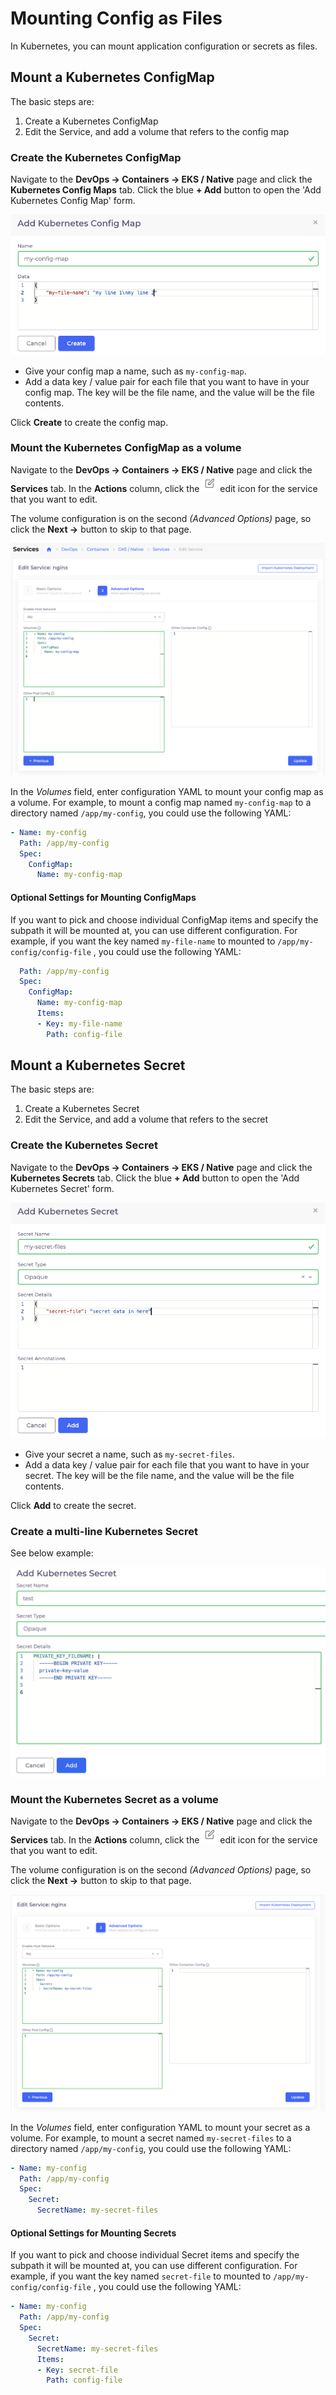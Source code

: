 # Mounting Config as Files

In Kubernetes, you can mount application configuration or secrets as files.

## Mount a Kubernetes ConfigMap

The basic steps are:

1. Create a Kubernetes ConfigMap
2. Edit the Service, and add a volume that refers to the config map

### Create the Kubernetes ConfigMap&#x20;

Navigate to the **DevOps -> Containers -> EKS / Native** page and click the **Kubernetes Config Maps** tab.  Click the blue **+ Add** button to open the 'Add Kubernetes Config Map' form.

![](<../../../.gitbook/assets/Screen Shot 2022-03-21 at 11.39.39 AM.png>)

* Give your config map a name, such as `my-config-map`.
* Add a data key / value pair for each file that you want to have in your config map.  The key will be the file name, and the value will be the file contents.

Click **Create** to create the config map.

### Mount the Kubernetes ConfigMap as a volume

Navigate to the **DevOps -> Containers -> EKS / Native** page and click the **Services** tab.   In the **Actions** column, click the ![](<../../../.gitbook/assets/Screen Shot 2022-03-21 at 11.44.25 AM.png>) edit icon for the service that you want to edit.&#x20;

The volume configuration is on the second _(Advanced Options)_ page, so click the **Next ->** button to skip to that page.

![](<../../../.gitbook/assets/Screen Shot 2022-03-21 at 11.48.48 AM.png>)

In the _Volumes_ field, enter configuration YAML to mount your config map as a volume.  For example, to mount a config map named `my-config-map` to a directory named `/app/my-config`, you could use the following YAML:

```yaml
- Name: my-config
  Path: /app/my-config
  Spec:
    ConfigMap:
      Name: my-config-map
```

#### Optional Settings for Mounting ConfigMaps

If you want to pick and choose individual ConfigMap items and specify the subpath it will be mounted at, you can use different configuration.  For example, if you want the key named `my-file-name` to mounted to `/app/my-config/config-file` , you could use the following YAML:

```yaml
  Path: /app/my-config
  Spec:
    ConfigMap:
      Name: my-config-map
      Items:
      - Key: my-file-name
        Path: config-file
```

## Mount a Kubernetes Secret

The basic steps are:

1. Create a Kubernetes Secret
2. Edit the Service, and add a volume that refers to the secret

### Create the Kubernetes Secret&#x20;

Navigate to the **DevOps -> Containers -> EKS / Native** page and click the **Kubernetes Secrets** tab.  Click the blue **+ Add** button to open the 'Add Kubernetes Secret' form.

![](<../../../.gitbook/assets/Screen Shot 2022-03-21 at 12.50.14 PM.png>)

* Give your secret a name, such as `my-secret-files`.
* Add a data key / value pair for each file that you want to have in your secret.  The key will be the file name, and the value will be the file contents.

Click **Add** to create the secret.

### Create a multi-line Kubernetes Secret

See below example:

![](<../../../.gitbook/assets/Screen Shot 2022-08-10 at 4.25.05 PM.png>)

### Mount the Kubernetes Secret as a volume

Navigate to the **DevOps -> Containers -> EKS / Native** page and click the **Services** tab.   In the **Actions** column, click the ![](<../../../.gitbook/assets/Screen Shot 2022-03-21 at 11.44.25 AM.png>) edit icon for the service that you want to edit.&#x20;

The volume configuration is on the second _(Advanced Options)_ page, so click the **Next ->** button to skip to that page.

![](<../../../.gitbook/assets/Screen Shot 2022-03-21 at 12.52.19 PM.png>)

In the _Volumes_ field, enter configuration YAML to mount your secret as a volume.  For example, to mount a secret named `my-secret-files` to a directory named `/app/my-config`, you could use the following YAML:

```yaml
- Name: my-config
  Path: /app/my-config
  Spec:
    Secret:
      SecretName: my-secret-files
```

#### Optional Settings for Mounting Secrets

If you want to pick and choose individual Secret items and specify the subpath it will be mounted at, you can use different configuration.  For example, if you want the key named `secret-file` to mounted to `/app/my-config/config-file` , you could use the following YAML:

```yaml
- Name: my-config
  Path: /app/my-config
  Spec:
    Secret:
      SecretName: my-secret-files
      Items:
      - Key: secret-file
        Path: config-file
```
